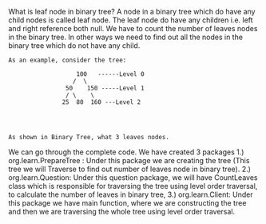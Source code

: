What is leaf node in binary tree?
A node in a binary tree which do have any child nodes is called leaf node. The leaf node do have any children i.e. left and right reference both null. We have to count the number of leaves nodes in the binary tree. In other ways we need to find out all the nodes in the binary tree which do not have any child.

	As an example, consider the tree:
	
					   100   ------Level 0
					  /  \
					50    150 -----Level 1
					/ \    \
				   25  80  160 ---Level 2
							 
							  
						  

	As shown in Binary Tree, what 3 leaves nodes.

	
We can go through the complete code. We have created 3 packages
1.) org.learn.PrepareTree : Under this package we are creating the tree (This tree we will Traverse to find out number of leaves node in binary tree).
2.) org.learn.Question: Under this question package, we will have CountLeaves class which is responsible for traversing the tree using level order traversal, to calculate the number of leaves in binary tree,
3.) org.learn.Client: Under this package we have main function, where we are constructing the tree and then we are traversing the whole tree using level order traversal.